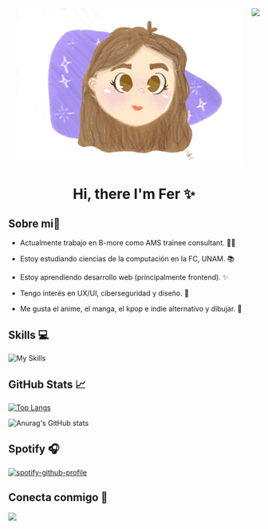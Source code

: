 <!--Visitors-->
<img align="right" src="https://visitor-badge.glitch.me/badge?page_id=Fergb01" />

<!-- Mi presentación-->
<div id="header" align="center">
  <img src="img/fergblogo.png" width="450"/>
</div>
<h1 align="center"> Hi, there I'm Fer ✨ </h1>


## Sobre mi👋


- Actualmente trabajo en B-more como AMS trainee consultant. 👩‍💻
  
- Estoy estudiando ciencias de la computación en la FC, UNAM. 📚
  
- Estoy aprendiendo desarrollo web (principalmente frontend). ✨
  
- Tengo interés en UX/UI, ciberseguridad y diseño. 👾

- Me gusta el anime, el manga, el kpop e indie alternativo y dibujar. 🎵


<!-- Skills and knowledge -->
## Skills 💻
 ![My Skills](https://skillicons.dev/icons?i=js,html,css,github,linux,mysql,postgres,vscode,atom,blender,flask,git,java,py,latex)
 

 

  
<!--
  Github stats
-->
## GitHub Stats 📈

[![Top Langs](https://github-readme-stats.vercel.app/api/top-langs/?username=Fergb01&layout=compact&theme=synthwave)](https://github.com/Fergb01/github-readme-stats)

![Anurag's GitHub stats](https://github-readme-stats.vercel.app/api?username=Fergb01&theme=synthwave&show_icons=true)


## Spotify 🎧


[![spotify-github-profile](https://spotify-github-profile.vercel.app/api/view.svg?uid=ferch_072301&cover_image=true&theme=novatorem&show_offline=false&background_color=9e4747&interchange=false&bar_color=b6c9b5&bar_color_cover=true)](https://github.com/kittinan/spotify-github-profile)


<!--My social media.-->
##  Conecta conmigo 🫰
  <a href="https://www.linkedin.com/in/fergb/">
    <img src="https://skillicons.dev/icons?i=linkedin">
   </a>
